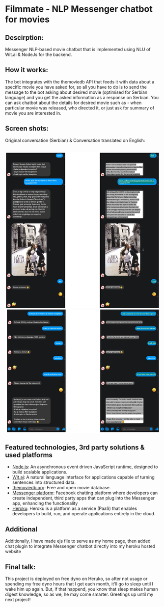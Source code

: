 # Filmmate - NLP Messenger chatbot for movies
 ## Descirption:
 Messenger NLP-based movie chatbot that is implemented using NLU of Wit.ai & NodeJs for the backend.

 ## How it works:
 The bot integrates with the themoviedb API that feeds it with data about a specific movie you have asked for, so all you have to do is to send the message to the bot asking about desired movie (optimised for Serbian language) and you get the asked information as a response on Serbian.
 You can ask chatbot about the details for desired movie such as - when particular movie was released, who directed it, or just ask for summary of movie you are interested in.

 ## Screen shots:
 
 Original conversation (Serbian) & Conversation translated on English:

 ![one](./Screenshots/one.jpg)
 ![two](./Screenshots/two.jpg)
 ----------------------------------------------------

 ## Featured technologies, 3rd party solutions & used platforms
* [Node.js](https://nodejs.org/): An asynchronous event driven JavaScript runtime, designed to build scalable applications.
* [Wit.ai](https://wit.ai/): A natural language interface for applications capable of turning sentences into structured data.
* [themoviedb.org](https://developers.themoviedb.org/): Free and open movie database.
* [Messenger platform](https://developers.facebook.com/docs/messenger-platform/): Facebook chatting platform where developers can create independent, third party apps that can plug into the Messenger app, enhancing the functionality
* [Heroku](https://dashboard.heroku.com/): Heroku is a platform as a service (PaaS) that enables developers to build, run, and operate applications entirely in the cloud.

 ## Additional
 Additionally, I have made ejs file to serve as my home page, then added chat plugin to integrate Messenger chatbot directly into my heroku hosted website

 ## Final talk:
 This project is deployed on free dyno on Heruko, so after not usage or spending my free dyno hours that I get each month, it'll go to sleep until I wake him up again. But, if that happend, you know that sleep makes human digest knowledge, so as we, he may come smarter. Greetings up until my next project!